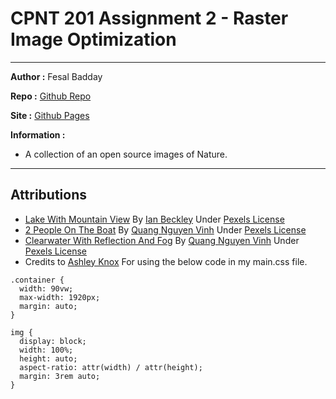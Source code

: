 # CPNT 201 Assignment 2 - Raster Image Optimization

---

**Author :** Fesal Badday

**Repo :** [Github Repo](https://github.com/FesalBadday/cpnt201-a2)

**Site :** [Github Pages](https://FesalBadday.github.io/cpnt201-a2)

**Information :**

- A collection of an open source images of Nature.

---

## Attributions
- [Lake With Mountain View](https://www.pexels.com/photo/lake-with-mountain-view-2440021) By [Ian Beckley](https://www.pexels.com/@ian-beckley-1278367) Under [Pexels License](https://www.pexels.com/license)
- [2 People On The Boat](https://www.pexels.com/photo/2-people-on-the-boat-2166711) By [Quang Nguyen Vinh](https://www.pexels.com/@quang-nguyen-vinh-222549) Under [Pexels License](https://www.pexels.com/license)
- [Clearwater With Reflection And Fog](https://www.pexels.com/photo/photo-of-body-of-water-2649403) By [Quang Nguyen Vinh](https://www.pexels.com/@quang-nguyen-vinh-222549) Under [Pexels License](https://www.pexels.com/license)
- Credits to [Ashley Knox](https://github.com/lilyx13) For using the below code in my main.css file.
```
.container {
  width: 90vw;
  max-width: 1920px;
  margin: auto;
}

img {
  display: block;
  width: 100%;
  height: auto;
  aspect-ratio: attr(width) / attr(height);
  margin: 3rem auto;
}
```